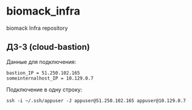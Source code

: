 # biomack_infra
biomack Infra repository

## ДЗ-3 (cloud-bastion)

Данные для подключения:
```
bastion_IP = 51.250.102.165
someinternalhost_IP = 10.129.0.7
```

Подключение в одну строку:

```
ssh -i ~/.ssh/appuser -J appuser@51.250.102.165 appuser@10.129.0.7
```
